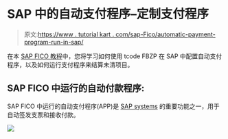 # SAP 中的自动支付程序–定制支付程序

> 原文:[https://www . tutorial kart . com/sap-Fico/automatic-payment-program-run-in-sap/](https://www.tutorialkart.com/sap-fico/automatic-payment-program-run-in-sap/)

在本 [SAP FICO 教程](https://www.tutorialkart.com/sap-fico/sap-fico-tutorial/)中，您将学习如何使用 tcode FBZP 在 SAP 中配置自动支付程序，以及如何运行支付程序来结算未清项目。

## SAP FICO 中运行的自动付款程序:

SAP FICO 中运行的自动支付程序(APP)是 [SAP systems](https://www.tutorialkart.com/sap/what-is-sap-definition-of-erp-sap-systems/) 的重要功能之一，用于自动签发支票和接收付款。

[![](../Images/925da31b32d6bc3827932f6c8afb11bb.png)](https://www.tutorialkart.com/)